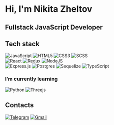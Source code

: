 # Hi, I'm Nikita Zheltov

## Fullstack JavaScript Developer

## Tech stack

![JavaScript](https://img.shields.io/badge/javascript-%23323330.svg?style=for-the-badge&logo=javascript&logoColor=%23F7DF1E) 
![HTML5](https://img.shields.io/badge/html5-%23E34F26.svg?style=for-the-badge&logo=html5&logoColor=white)
![CSS3](https://img.shields.io/badge/css3-%231572B6.svg?style=for-the-badge&logo=css3&logoColor=white)
![SCSS](https://img.shields.io/badge/scss-%231572B6.svg?style=for-the-badge&logo=scss3&logoColor=white)
</br>
![React](https://img.shields.io/badge/react-%2320232a.svg?style=for-the-badge&logo=react&logoColor=%2361DAFB)
![Redux](https://img.shields.io/badge/redux-%23593d88.svg?style=for-the-badge&logo=redux&logoColor=white) 
![NodeJS](https://img.shields.io/badge/node.js-6DA55F?style=for-the-badge&logo=node.js&logoColor=white)
</br>
![Express.js](https://img.shields.io/badge/express.js-%23404d59.svg?style=for-the-badge&logo=express&logoColor=%2361DAFB) 
![Postgres](https://img.shields.io/badge/postgres-%23316192.svg?style=for-the-badge&logo=postgresql&logoColor=white)
![Sequelize](https://img.shields.io/badge/Sequelize-52B0E7?style=for-the-badge&logo=Sequelize&logoColor=white)
![TypeScript](https://img.shields.io/badge/TypeScript-007ACC?style=for-the-badge&logo=typescript&logoColor=white)

### I’m currently learning
![Python](https://img.shields.io/badge/Python-FFD43B?style=for-the-badge&logo=python&logoColor=blue)
![Threejs](https://img.shields.io/badge/threejs-black?style=for-the-badge&logo=three.js&logoColor=green)

## Contacts
<a href="https://t.me/Nick_Zhe">![Telegram](https://img.shields.io/badge/Telegram-2CA5E0?style=for-the-badge&logo=telegram&logoColor=gray)</a>
<a href="zheltovns.62@gmail.com">![Gmail](https://img.shields.io/badge/Gmail-D14836?style=for-the-badge&logo=gmail&logoColor=black)</a>


